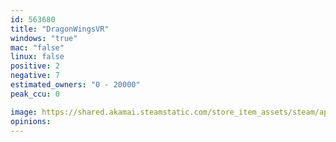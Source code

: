 ```yaml
---
id: 563680
title: "DragonWingsVR"
windows: "true"
mac: "false"
linux: false
positive: 2
negative: 7
estimated_owners: "0 - 20000"
peak_ccu: 0

image: https://shared.akamai.steamstatic.com/store_item_assets/steam/apps/563680/header.jpg?t=1481487864
opinions:
---
```

